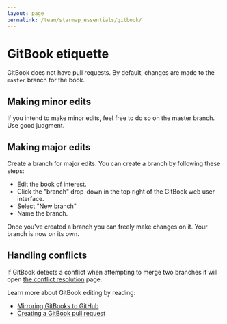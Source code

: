 ```yaml
---
layout: page
permalink: /team/starmap_essentials/gitbook/
---
```


# GitBook etiquette

GitBook does not have pull requests. By default, changes are made to the `master` branch for the book.

## Making minor edits

If you intend to make minor edits, feel free to do so on the master branch. Use good judgment.

## Making major edits

Create a branch for major edits. You can create a branch by following these steps:

- Edit the book of interest.
- Click the "branch" drop-down in the top right of the GitBook web user interface.
- Select "New branch"
- Name the branch.

Once you've created a branch you can freely make changes on it. Your branch is now on its own.

## Handling conflicts

If GitBook detects a conflict when attempting to merge two branches it will open [the conflict resolution](https://www.gitbook.com/blog/features/merge-conflicts) page.

Learn more about GitBook editing by reading:

- [Mirroring GitBooks to GitHub](updating_our_books.md)
- [Creating a GitBook pull request](gitbook_pull_request.md)
